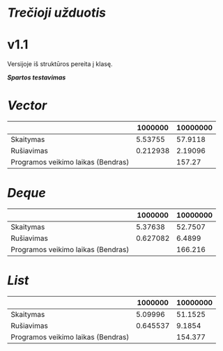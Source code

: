 # ***Trečioji užduotis*** 
# v1.1
 Versijoje iš struktūros pereita į klasę.
 
 ***Spartos testavimas***
 
# ***Vector***
 
|               |    1000000    |    10000000   |
| ------------- | ------------- | ------------- |
|   Skaitymas   |    5.53755    |    57.9118    |
|  Rušiavimas   |   0.212938    |    2.19096    |
| Programos veikimo laikas (Bendras) |               |    157.27     |

# ***Deque***
 
|               |    1000000    |    10000000   |
| ------------- | ------------- | ------------- |
|   Skaitymas   |    5.37638    |    52.7507    |
|  Rušiavimas   |   0.627082    |    6.4899     |
| Programos veikimo laikas (Bendras) |               |    166.216     |

# ***List***
 
|               |    1000000    |    10000000   |
| ------------- | ------------- | ------------- |
|   Skaitymas   |    5.09996    |    51.1525    |
|  Rušiavimas   |   0.645537    |    9.1854     |
| Programos veikimo laikas (Bendras) |               |    154.377     |


